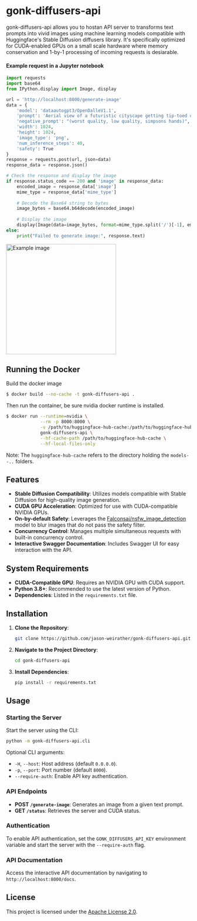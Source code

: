 # gonk-diffusers-api

gonk-diffusers-api allows you to hostan API server to transforms text prompts into vivid images using machine learning models compatible with Huggingface's Stable Diffusion diffusers library. It's specifically optimized for CUDA-enabled GPUs on a small scale hardware where memory conservation and 1-by-1 processing of incoming requests is desiarable.

#### Example request in a Jupyter notebook
```python
import requests
import base64
from IPython.display import Image, display

url = 'http://localhost:8000/generate-image'
data = {
    'model': 'dataautogpt3/OpenDalleV1.1',
    'prompt': 'Aerial view of a futuristic cityscape getting tip-toed on by a giant kitten acting like godzilla',
    'negative_prompt': "(worst quality, low quality, simpsons hands)",
    'width': 1024,
    'height': 1024,
    'image_type': 'png',
    'num_inference_steps': 40,
    'safety': True
}
response = requests.post(url, json=data)
response_data = response.json()

# Check the response and display the image
if response.status_code == 200 and 'image' in response_data:
    encoded_image = response_data['image']
    mime_type = response_data['mime_type']
    
    # Decode the Base64 string to bytes
    image_bytes = base64.b64decode(encoded_image)
    
    # Display the image
    display(Image(data=image_bytes, format=mime_type.split('/')[-1], embed=True))
else:
    print("Failed to generate image:", response.text)
```
<img src="https://i.imgur.com/BEjjkQ5.png" width="300" height="300" alt="Example image">

## Running the Docker

Build the docker image
```bash
$ docker build --no-cache -t gonk-diffusers-api .
```

Then run the container, be sure nvidia docker runtime is installed.
```bash
$ docker run --runtime=nvidia \
             --rm -p 8000:8000 \
             -v /path/to/huggingface-hub-cache:/path/to/huggingface-hub-cache \
             gonk-diffusers-api \
             --hf-cache-path /path/to/huggingface-hub-cache \
             --hf-local-files-only
```

Note: The `huggingface-hub-cache` refers to the directory holding the `models--..` folders.

## Features
- **Stable Diffusion Compatibility**: Utilizes models compatible with Stable Diffusion for high-quality image generation.
- **CUDA GPU Acceleration**: Optimized for use with CUDA-compatible NVIDIA GPUs.
- **On-by-default Safety**: Leverages the [Falconsai/nsfw_image_detection](https://huggingface.co/Falconsai/nsfw_image_detection) model to blur images that do not pass the safety filter.
- **Concurrency Control**: Manages multiple simultaneous requests with built-in concurrency control.
- **Interactive Swagger Documentation**: Includes Swagger UI for easy interaction with the API.

## System Requirements
- **CUDA-Compatible GPU**: Requires an NVIDIA GPU with CUDA support.
- **Python 3.8+**: Recommended to use the latest version of Python.
- **Dependencies**: Listed in the `requirements.txt` file.

## Installation
1. **Clone the Repository**:
   ```bash
   git clone https://github.com/jason-weirather/gonk-diffusers-api.git
   ```
2. **Navigate to the Project Directory**:
   ```bash
   cd gonk-diffusers-api
   ```
3. **Install Dependencies**:
   ```bash
   pip install -r requirements.txt
   ```

## Usage
### Starting the Server
Start the server using the CLI:
```bash
python -m gonk-diffusers-api.cli
```
Optional CLI arguments:
- `-H`, `--host`: Host address (default `0.0.0.0`).
- `-p`, `--port`: Port number (default `8000`).
- `--require-auth`: Enable API key authentication.

### API Endpoints
- **POST `/generate-image`**: Generates an image from a given text prompt.
- **GET `/status`**: Retrieves the server and CUDA status.



### Authentication
To enable API authentication, set the `GONK_DIFFUSERS_API_KEY` environment variable and start the server with the `--require-auth` flag.

### API Documentation
Access the interactive API documentation by navigating to `http://localhost:8000/docs`.

## License
This project is licensed under the [Apache License 2.0](https://www.apache.org/licenses/LICENSE-2.0).
